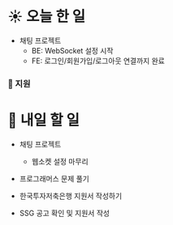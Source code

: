 # ☀️ 오늘 한 일
- 채팅 프로젝트 
    - BE: WebSocket 설정 시작
    - FE: 로그인/회원가입/로그아웃 연결까지 완료

### 🚀 지원

# 🚩 내일 할 일
- 채팅 프로젝트
    - 웹소켓 설정 마무리
- 프로그래머스 문제 풀기

- 한국투자저축은행 지원서 작성하기 
- SSG 공고 확인 및 지원서 작성
